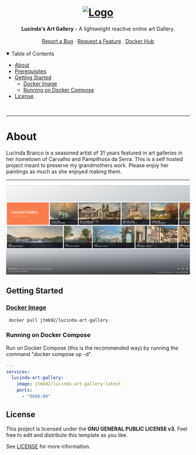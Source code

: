 <h1 align="center">
  <a href="https://github.com/jtmb">
    <img src="https://avatars.githubusercontent.com/u/86915618?v=4" alt="Logo" width="" height="125">
  </a>
</h1>

<div align="center">
  <b>Lucinda's Art Gallery</b> - A lightweight reactive online art Gallery. 
  <br />
  <br />
  <a href="https://github.com/jtmb/lucinda-art-gallery/issues/new?assignees=&labels=bug&title=bug%3A+">Report a Bug</a>
  ·
  <a href="https://github.com/jtmb/lucinda-art-gallery/issues/new?assignees=&labels=enhancement&template=02_FEATURE_REQUEST.md&title=feat%3A+">Request a Feature</a>
  .
  <a href="https://hub.docker.com/repository/docker/jtmb92/lucinda-art-gallery/general">Docker Hub</a>
</div>
<br>
<details open="open">
<summary>Table of Contents</summary>

- [About](#about)
- [Prerequisites](#prerequisites)
- [Getting Started](#getting-started)
    - [Docker Image](#docker-image)
    - [Running on Docker Compose](#running-on-docker-compose)
- [License](#license)

</details>
<br>

---

### <h1>About </h1>

Lucinda Branco is a seasoned artist of 31 years featured in art galleries in her hometown of Carvalho and Pampilhosa da Serra. This is a self hosted project meant to preserve my grandmothers work. Please enjoy her paintings as much as she enjoyed making them. 

---

![alt text](image.png)


### <h2>Getting Started</h2>
### [Docker Image](https://hub.docker.com/r/jtmb92/lucinda-art-gallery)
```docker
 docker pull jtmb92/lucinda-art-gallery
```
### Running on Docker Compose  
Run on Docker Compose (this is the recommended way) by running the command "docker compose up -d".  
```yaml
---
services:
  lucinda-art-gallery:
    image: jtmb92/lucinda-art-gallery:latest
    ports:
      - "8080:80"
```
## License

This project is licensed under the **GNU GENERAL PUBLIC LICENSE v3**. Feel free to edit and distribute this template as you like.

See [LICENSE](LICENSE) for more information.